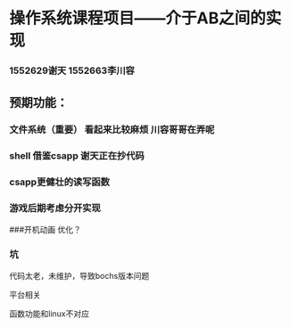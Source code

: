 # 操作系统课程项目——介于AB之间的实现

### 1552629谢天 1552663李川容



## 预期功能：

### 文件系统（重要） 看起来比较麻烦 川容哥哥在弄呢

### shell 借鉴csapp 谢天正在抄代码

### csapp更健壮的读写函数


### 游戏后期考虑分开实现 
###开机动画 优化？ 



### 坑

代码太老，未维护，导致bochs版本问题

平台相关

函数功能和linux不对应







